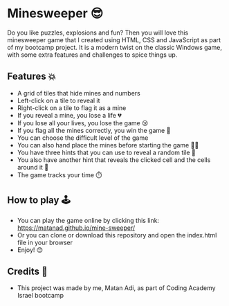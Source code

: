 # Minesweeper 😎

Do you like puzzles, explosions and fun? Then you will love this minesweeper game that I created using HTML, CSS and JavaScript as part of my bootcamp project. It is a modern twist on the classic Windows game, with some extra features and challenges to spice things up.

## Features 💥

- A grid of tiles that hide mines and numbers
- Left-click on a tile to reveal it
- Right-click on a tile to flag it as a mine
- If you reveal a mine, you lose a life 💔
- If you lose all your lives, you lose the game 😢
- If you flag all the mines correctly, you win the game 🎉
- You can choose the difficult level of the game
- You can also hand place the mines before starting the game ✋🏼
- You have three hints that you can use to reveal a random tile 🔎
- You also have another hint that reveals the clicked cell and the cells around it 🌟
- The game tracks your time ⏱️

## How to play 🕹️

- You can play the game online by clicking this link: https://matanad.github.io/mine-sweeper/
- Or you can clone or download this repository and open the index.html file in your browser
- Enjoy! 😊

## Credits 🙌

- This project was made by me, Matan Adi, as part of Coding Academy Israel bootcamp
